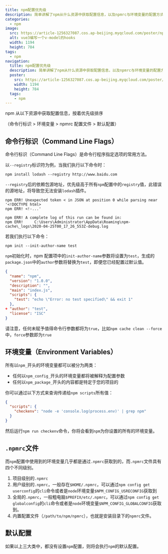 ```yaml
---
title: npm配置优先级
description: 简单讲解了npm从什么资源中获取配置信息，以及npmrc与环境变量的配置方式
categories:
  - npm
image:
  src: https://article-1256327087.cos.ap-beijing.myqcloud.com/poster/npm-config.png
  alt: vue3编写一个v-model的hooks
  width: 1194
  height: 784
tags:
  - npm
navigation:
  title: npm配置优先级
  description: 简单讲解了npm从什么资源中获取配置信息，以及npmrc与环境变量的配置方式
  poster:
    src: https://article-1256327087.cos.ap-beijing.myqcloud.com/poster/npm-config.png
    width: 1194
    height: 784
  tags:
    - npm
---
```


npm 从以下资源中获取配置信息，按着优先级排序

（命令行标识 > 环境变量 > npmrc 配置文件 > 默认配置）

## 命令行标识（Command Line Flags）

命令行标识（Command Line Flags）是命令行程序指定选项的常用方法。

以`--registry`标识符为例，当我们执行以下命令时：

```
npm install lodash --registry http://www.baidu.com
```

`--registry`后的依赖包源地址，优先级高于所有`npm`配置中的`registry`值，此错误的源地址，将导致您无法安装`lodash`插件。

```
npm ERR! Unexpected token < in JSON at position 0 while parsing near '<!DOCTYPE html>
npm ERR! <!-...'

npm ERR! A complete log of this run can be found in:
npm ERR!     C:\Users\Administrator\AppData\Roaming\npm-cache\_logs\2020-04-25T00_17_26_553Z-debug.log
```

若我们执行以下命令：

```
npm init --init-author-name test
```

`npm`初始化时，npm 配置项中的`init-author-name`参数将设置为`test`，生成的`package.json`中的`author`参数将替换为`test`，即便您已经配置过默认值。

```json
{
  "name": "npm",
  "version": "1.0.0",
  "description": "",
  "main": "index.js",
  "scripts": {
    "test": "echo \"Error: no test specified\" && exit 1"
  },
+ "author": "test",
  "license": "ISC"
}

```

请注意，任何未赋予值得命令行参数都将为`true`，比如`npm cache clean --force`中，`force`参数即为`true`

## 环境变量（Environment Variables）

所有以`npm_`开头的环境变量都可以被分为两类：

- 任何以`npm_config_`开头的环境变量都将被解释为配置参数
- 任何以`npm_package_`开头的内容都是特定于您的项目的

你可以通过以下方式来查询传递给`npm scripts`所有值：

```json
{
  "scripts": {
    "checkenv": "node -e 'console.log(process.env)' | grep npm"
  }
}
```

然后运行`npm run checkenv`命令，你将会看到`npm`为你设置的所有的环境变量。

## `.npmrc`文件

而`npm`配置中使用到的环境变量几乎都是通过`.npmrc`获取到的，而`.npmrc`文件具有四个不同级别。

1. 项目级别的`.npmrc`
2. 用户级别的`.npmrc`，一般存在`$HOME/.npmrc`，可以通过`npm config get userconfig`的`cli`命令或者是`node`环境变量`$NPM_CONFIG_USRECONFIG`获取到
3. 全局的`.npmrc`，一般粗电脑`$PREFIX/etc/.npmrc`，可以通过`npm config get globalconfig`的`cli`命令或者是`node`环境变量`$NPM_CONFIG_GLOBALCONFIG`获取到。
4. 内置配置文件（`/path/to/npm/npmrc`），也就是安装目录下的`npmrc`文件。

## 默认配置

如果以上三大类中，都没有设置`npm`配置，则将会执行`npm`的默认配置。
